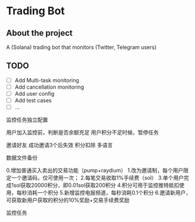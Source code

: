 # Trading Bot

## About the project

A (Solana) trading bot that monitors (Twitter, Telegram users)

## TODO
- [ ] Add Multi-task monitoring
- [ ] Add cancellation monitoring
- [ ] Add user config
- [ ] Add test cases
- [ ] ...

监控任务独立配置

用户加入监控前，判断是否余额充足
用户积分不足时候，暂停任务

邀请好友  成功邀请3个后失效
积分扣除
多语言

数据文件备份


0.增加普通买入卖出的交易功能（pump+raydium）
1.改为邀请制，每个用户限定一个邀请码，仅可使用一次；
2.每笔交易收取1%手续费（sol）
3.单个用户完成1sol获取20000积分，即0.01sol获取200积分
4.积分可用于监控推特抵扣使用，每秒消耗一个积分
5.新增监控电报频道，每秒消耗0.1个积分
6.邀请新用户，可获取新用户获取的积分的10%奖励+交易手续费奖励

监控任务